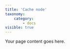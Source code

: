 ```yaml
---
title: 'Cache node'
taxonomy:
    category:
        - docs
visible: true
---
```


Your page content goes here.